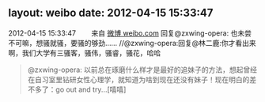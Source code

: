 layout: weibo
date: 2012-04-15 15:33:47
---
<meta name="referrer" content="no-referrer" />

2012-04-15 15:33:47  &nbsp;&nbsp;&nbsp;&nbsp;&nbsp;&nbsp; 来自 <a href="http://weibo.com/" rel="nofollow">微博 weibo.com</a>
回复@zxwing-opera: 也未尝不可嘛，想骚就骚，要骚的够劲…… //@zxwing-opera:回复@林二鹿:你才看出来啊，我们大学有三骚客，骚伟，骚睿，骚花，哈哈
>  @zxwing-opera: 以前总在琢磨什么样才是最好的追妹子的方法，想起曾经在自习室里钻研女性心理学，就知道为啥到现在还没有妹子！现在明白的差不多了：go out and try...[嘻嘻] ​​​
